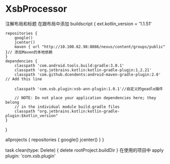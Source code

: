 # XsbProcessor
注解布局和标题
在跟布局中添加
buildscript {
    ext.kotlin_version = '1.1.51'

    repositories {
        google()
        jcenter()
        maven { url "http://10.100.62.98:8086/nexus/content/groups/public" }// 添加Maven的本地依赖
    }
    dependencies {
        classpath 'com.android.tools.build:gradle:3.0.1'
        classpath 'org.jetbrains.kotlin:kotlin-gradle-plugin:1.2.21'
        classpath 'com.github.dcendents:android-maven-gradle-plugin:2.0' // Add this line

        classpath 'com.xsb.plugin:xsb-ann-plugin:1.0.1'//自定义的geadle插件

        // NOTE: Do not place your application dependencies here; they belong
        // in the individual module build.gradle files
        classpath "org.jetbrains.kotlin:kotlin-gradle-plugin:$kotlin_version"
    }
}

allprojects {
    repositories {
        google()
        jcenter()
    }
}

task clean(type: Delete) {
    delete rootProject.buildDir
}
在使用的项目中
apply plugin: 'com.xsb.plugin'
